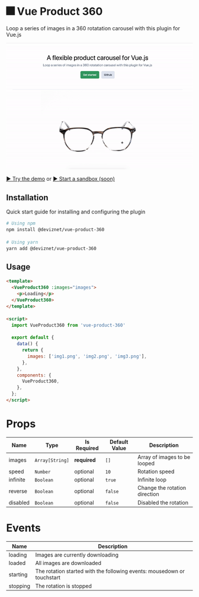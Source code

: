 # 🎆 Vue Product 360

Loop a series of images in a 360 rotatation carousel with this plugin for Vue.js

![Demo Screenshot](./public/demo-screenshot.gif)

[▶️ Try the demo](https://deviznet.github.io/vue-product-360/) or
[▶️ Start a sandbox (soon)]()

## Installation
Quick start guide for installing and configuring the plugin

```sh
# Using npm
npm install @deviznet/vue-product-360

# Using yarn
yarn add @deviznet/vue-product-360
```

## Usage

```html
<template>
  <VueProduct360 :images="images">
    <p>Loading</p>
  </VueProduct360>
</template>

<script>
  import VueProduct360 from 'vue-product-360'

  export default {
    data() {
      return {
        images: ['img1.png', 'img2.png', 'img3.png'],
      },
    },
    components: {
      VueProduct360,
    },
  };
</script>

```

# Props

| Name | Type | Is Required | Default Value | Description |
|-|-|-|-|-|
| images | `Array[String]` | **required** | `[]` | Array of images to be looped|
| speed | `Number` | optional | `10` | Rotation speed |
| infinite | `Boolean` | optional | `true` | Infinite loop |
| reverse | `Boolean` | optional | `false` | Change the rotation direction |
| disabled | `Boolean` | optional | `false` | Disabled the rotation |

# Events

| Name | Description |
|-|-|
| loading | Images are currently downloading |
| loaded | All images are downloaded |
| starting | The rotation started with the following events: mousedown or touchstart |
| stopping | The rotation is stopped |
